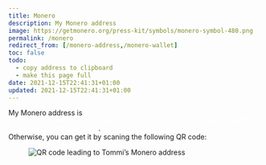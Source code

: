 ```yaml
---
title: Monero
description: My Monero address
image: https://getmonero.org/press-kit/symbols/monero-symbol-480.png
permalink: /monero
redirect_from: [/monero-address,/monero-wallet]
toc: false
todo:
  - copy address to clipboard
  - make this page full
date: 2021-12-15T22:41:31+01:00
updated: 2021-12-15T22:41:31+01:00
---
```

My Monero address is <code style='background:var(--razzmatazz);color:#FFF'>88EAxHuUZXafHxuWej5hEqaJZr5wWfpgJLfvz3X5N6zAiK7Tn4SuAjB6MxC8zZKyGYRc6CcGnUT6QUcTp1je8tSbKVx3X3G</code>.  
Otherwise, you can get it by scaning the following QR code:

<figure><picture>
	<img class='light' src='/monero.png' title='Monero address QR code' alt='QR code leading to Tommi’s Monero address'>
</picture></figure>